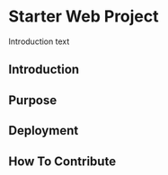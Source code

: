 # Starter Web Project
Introduction text
## Introduction

## Purpose

## Deployment

## How To Contribute